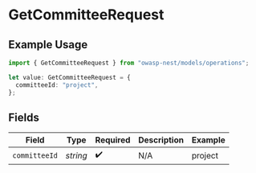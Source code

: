 # GetCommitteeRequest

## Example Usage

```typescript
import { GetCommitteeRequest } from "owasp-nest/models/operations";

let value: GetCommitteeRequest = {
  committeeId: "project",
};
```

## Fields

| Field              | Type               | Required           | Description        | Example            |
| ------------------ | ------------------ | ------------------ | ------------------ | ------------------ |
| `committeeId`      | *string*           | :heavy_check_mark: | N/A                | project            |